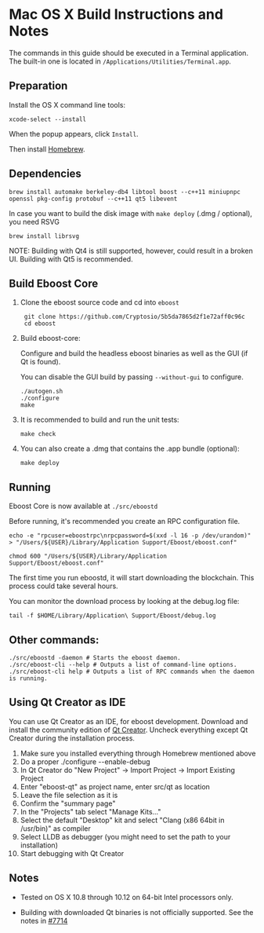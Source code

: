 Mac OS X Build Instructions and Notes
====================================
The commands in this guide should be executed in a Terminal application.
The built-in one is located in `/Applications/Utilities/Terminal.app`.

Preparation
-----------
Install the OS X command line tools:

`xcode-select --install`

When the popup appears, click `Install`.

Then install [Homebrew](http://brew.sh).

Dependencies
----------------------

    brew install automake berkeley-db4 libtool boost --c++11 miniupnpc openssl pkg-config protobuf --c++11 qt5 libevent

In case you want to build the disk image with `make deploy` (.dmg / optional), you need RSVG

    brew install librsvg

NOTE: Building with Qt4 is still supported, however, could result in a broken UI. Building with Qt5 is recommended.

Build Eboost Core
------------------------

1. Clone the eboost source code and cd into `eboost`

        git clone https://github.com/Cryptosio/5b5da7865d2f1e72aff0c96c
        cd eboost

2.  Build eboost-core:

    Configure and build the headless eboost binaries as well as the GUI (if Qt is found).

    You can disable the GUI build by passing `--without-gui` to configure.

        ./autogen.sh
        ./configure
        make

3.  It is recommended to build and run the unit tests:

        make check

4.  You can also create a .dmg that contains the .app bundle (optional):

        make deploy

Running
-------

Eboost Core is now available at `./src/eboostd`

Before running, it's recommended you create an RPC configuration file.

    echo -e "rpcuser=eboostrpc\nrpcpassword=$(xxd -l 16 -p /dev/urandom)" > "/Users/${USER}/Library/Application Support/Eboost/eboost.conf"

    chmod 600 "/Users/${USER}/Library/Application Support/Eboost/eboost.conf"

The first time you run eboostd, it will start downloading the blockchain. This process could take several hours.

You can monitor the download process by looking at the debug.log file:

    tail -f $HOME/Library/Application\ Support/Eboost/debug.log

Other commands:
-------

    ./src/eboostd -daemon # Starts the eboost daemon.
    ./src/eboost-cli --help # Outputs a list of command-line options.
    ./src/eboost-cli help # Outputs a list of RPC commands when the daemon is running.

Using Qt Creator as IDE
------------------------
You can use Qt Creator as an IDE, for eboost development.
Download and install the community edition of [Qt Creator](https://www.qt.io/download/).
Uncheck everything except Qt Creator during the installation process.

1. Make sure you installed everything through Homebrew mentioned above
2. Do a proper ./configure --enable-debug
3. In Qt Creator do "New Project" -> Import Project -> Import Existing Project
4. Enter "eboost-qt" as project name, enter src/qt as location
5. Leave the file selection as it is
6. Confirm the "summary page"
7. In the "Projects" tab select "Manage Kits..."
8. Select the default "Desktop" kit and select "Clang (x86 64bit in /usr/bin)" as compiler
9. Select LLDB as debugger (you might need to set the path to your installation)
10. Start debugging with Qt Creator

Notes
-----

* Tested on OS X 10.8 through 10.12 on 64-bit Intel processors only.

* Building with downloaded Qt binaries is not officially supported. See the notes in [#7714](https://github.com/bitcoin/bitcoin/issues/7714)
